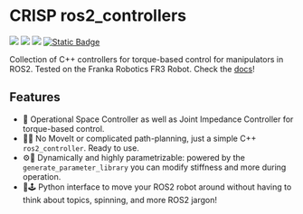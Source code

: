 # CRISP ros2_controllers
<a href="https://github.com/danielsanjosepro/crisp_controllers/actions/workflows/humble_ros2_ci.yml"><img src="https://github.com/danielsanjosepro/crisp_controllers/actions/workflows/humble_ros2_ci.yml/badge.svg"/></a>
<a href="https://github.com/danielsanjosepro/crisp_controllers/actions/workflows/jazzy_ros2_ci.yml"><img src="https://github.com/danielsanjosepro/crisp_controllers/actions/workflows/jazzy ros2_ci.yml/badge.svg"/></a>
<a href="https://github.com/danielsanjosepro/crisp_controllers/actions/workflows/rolling_ros2_ci.yml"><img src="https://github.com/danielsanjosepro/crisp_controllers/actions/workflows/rolling_ros2_ci.yml/badge.svg"/></a>
<a href="https://danielsanjosepro.github.io/crisp_controllers/"><img alt="Static Badge" src="https://img.shields.io/badge/docs-passing-blue?style=flat&link=https%3A%2F%2Fdanielsanjosepro.github.io%2Fcrisp_controllers%2F"></a>

Collection of C++ controllers for torque-based control for manipulators in ROS2. Tested on the Franka Robotics FR3 Robot.
Check the [docs](https://danielsanjosepro.github.io/crisp_controllers/)!

## Features

- 🤖 Operational Space Controller as well as Joint Impedance Controller for torque-based control.  
- 🚫🧭 No MoveIt or complicated path-planning, just a simple C++ `ros2_controller`. Ready to use.  
- ⚙️🔧 Dynamically and highly parametrizable: powered by the `generate_parameter_library` you can modify stiffness and more during operation.  
- 🐍🕹️ Python interface to move your ROS2 robot around without having to think about topics, spinning, and more ROS2 jargon!


